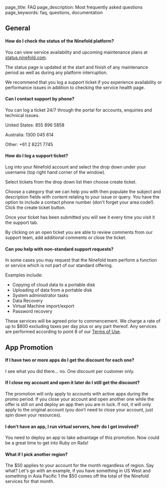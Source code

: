 page_title: FAQ
page_description: Most frequently asked questions
page_keywords: faq, questions, documentation

## General

#### How do I check the status of the Ninefold platform?

You can view service availability and upcoming maintenance plans at [status.ninefold.com](http://status.ninefold.com).

The status page is updated at the start and finish of any maintenance period as well as during any platform interruption.

We recommend that you log a support ticket if you experience availability or performance issues in addition to checking the service health page.

#### Can I contact support by phone?

You can log a ticket 24/7 through the portal for accounts, enquiries and technical issues.


United States:	855 896 5858

Australia:		1300 045 614

Other:			+61 2 8221 7745

#### How do I log a support ticket?

Log into your Ninefold account and select the drop down under your username (top right hand corner of the window).

Select tickets from the drop down list then choose create ticket.

Choose a category that we can help you with then populate the subject and description fields with content relating to your issue or query. You have the option to include a contact phone number (don't forget your area code!). Click the create ticket button.

Once your ticket has been submitted you will see it every time you visit it the support tab.

By clicking on an open ticket you are able to review comments from our support team, add additional comments or close the ticket.

#### Can you help with non-standard support requests?

In some cases you may request that the Ninefold team perform a function or service which is not part of our standard offering.

Examples include:

* Copying of cloud data to a portable disk
* Uploading of data from a portable disk
* System administrator tasks
* Data Recovery
* Virtual Machine import/export
* Password recovery

These services will be agreed prior to commencement.  We charge a rate of up to $800 excluding taxes per day plus or any part thereof. Any services are performed according to point 8 of our [Terms of Use](https://ninefold.com/terms-of-use/).

## App Promotion

#### If I have two or more apps do I get the discount for each one?

I see what you did there… no. One discount per customer only.

#### If I close my account and open it later do I still get the discount?

The promotion will only apply to accounts with active apps during the promo period. If you close your account and open another one while the offer is still on and deploy an app then you are in luck. If not, it will only apply to the original account (you don’t need to close your account, just spin down your resources).

#### I don’t have an app, I run virtual servers, how do I get involved?

You need to deploy an app to take advantage of this promotion. Now could be a great time to get into Ruby on Rails!

#### What if I pick another region?

The $50 applies to your account for the month regardless of region. Say what? Let's go with an example, if you have something in US West and something in Asia Pacific 1 the $50 comes off the total of the Ninefold services for that month.
